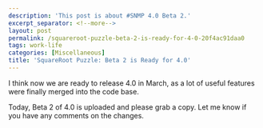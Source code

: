 ```yaml
---
description: 'This post is about #SNMP 4.0 Beta 2.'
excerpt_separator: <!--more-->
layout: post
permalink: /squareroot-puzzle-beta-2-is-ready-for-4-0-20f4ac91daa0
tags: work-life
categories: [Miscellaneous]
title: 'SquareRoot Puzzle: Beta 2 is Ready for 4.0'
---
```

I think now we are ready to release 4.0 in March, as a lot of useful features were finally merged into the code base.

Today, Beta 2 of 4.0 is uploaded and please grab a copy. Let me know if you have any comments on the changes.
<!--more-->
